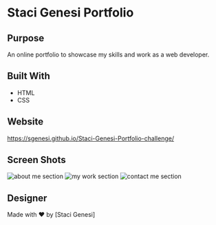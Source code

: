 # Staci Genesi Portfolio

## Purpose
An online portfolio to showcase my skills and work as a web developer.

## Built With
* HTML
* CSS

## Website
https://sgenesi.github.io/Staci-Genesi-Portfolio-challenge/

## Screen Shots
![about me section](screenshots/Screen-Shot-Portfolio-1.png "about me section")
![my work section](screenshots/Screen-Shot-Portfolio-2.png "my work section")
![contact me section](screenshots/Screen-Shot-Portfolio-3.png "contact me section")

## Designer
Made with ❤️ by [Staci Genesi]
